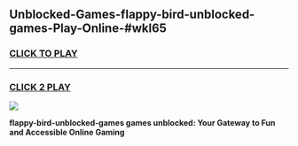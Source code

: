 
## Unblocked-Games-flappy-bird-unblocked-games-Play-Online-#wkl65
<h3>
<a href="https://premium.freeplayer.one?title=flappy-bird-unblocked-games&ref=27F">CLICK TO PLAY</a></h3>
<hr>

<h3>
<a href="https://premium.freeplayer.one?title=flappy-bird-unblocked-games&ref=27F">CLICK 2 PLAY</a>
  
</h3>

<a href="https://premium.freeplayer.one?title=flappy-bird-unblocked-games&ref=27F"><img src="https://clearcache.store/games.png"></a>


**flappy-bird-unblocked-games games unblocked: Your Gateway to Fun and Accessible Online Gaming**

